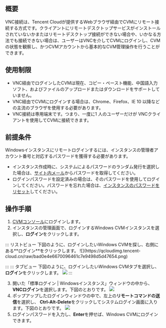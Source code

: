 ## 概要

VNC接続は、Tencent Cloudが提供するWebブラウザ経由でCVMにリモート接続する方式です。クライアントにリモートデスクトップサービスがインストールされていないかまたはリモートデスクトップ接続ができない場合や、いかなる方法でも接続できない場合は、ユーザーはVNCを介してCVMにログインし、CVMの状態を観察し、かつCVMアカウントから基本的なCVM管理操作を行うことができます。

## 使用制限

- VNC経由でログインしたCVMは現在、コピー・ペースト機能、中国語入力ソフト、およびファイルのアップロードまたはダウンロードをサポートしていません。
- VNC経由でCVMにログインする場合は、Chrome、Firefox、IE 10 以降などの主流のブラウザを使用する必要があります。
- VNC接続は専用端末です。つまり、一度に1 人のユーザーだけが VNCクライアントを使用してCVMに接続できます。


##  前提条件
Windowsインスタンスにリモートログインするには、インスタンスの管理者アカウント番号と対応するパスワードを獲得する必要があります。
 - インスタンス作成時に、システムによるパスワードのランダム発行を選択した場合は、[サイト内メール](https://console.cloud.tencent.com/message)からパスワードを取得してください。
 - ログインパスワードを設定済みの場合は、そのパスワードを使用してログインしてください。パスワードを忘れた場合は、[インスタンスのパスワードをリセット](https://intl.cloud.tencent.com/document/product/213/16566)してください。


## 操作手順

1. [CVMコンソール](https://console.cloud.tencent.com/cvm/index)にログインします。
2. インスタンスの管理画面で、ログインするWindows CVMインスタンスを選択し、**ログイン**をクリックします。
<dx-tabs>
::: リストビュー
下図のように、ログインしたいWindows CVMを探し、右側にある**ログイン**をクリックします。
![](https://qcloudimg.tencent-cloud.cn/raw/bad0e4e6670096461c7e9498d5d47654.png)

:::
::: タブビュー
下図のように、ログインしたいWindows CVMタブを選択し、**ログイン**をクリックします。
![](https://qcloudimg.tencent-cloud.cn/raw/2cdbf7a52ed228109fd1bc55a6ed1d6c.png)
:::
</dx-tabs>

3. 開いた「標準ログイン | Windowsインスタンス」ウィンドウの中から、**VNCログイン**を選択します。下図のとおりです。
![](https://main.qcloudimg.com/raw/9f964c1ebdec90f7e371b42340e13662.png)
4. ポップアップしたログインウィンドウの中で、左上の**リモートコマンドの送信**を選択し、 **Ctrl-Alt-Delete**をクリックしてシステムログイン画面に入ります。下図のとおりです。
![](https://main.qcloudimg.com/raw/c07755c1e0d0040e2ecb87f048b8be1b.png)
5. ログインパスワードを入力し、**Enter**を押せば、Windows CVMにログインできます。

